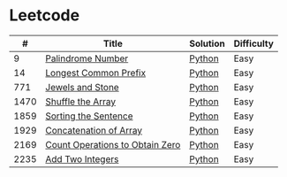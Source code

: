 # Leetcode

| # | Title                                                                             | Solution                                                                                                      | Difficulty |
|---|-----------------------------------------------------------------------------------|---------------------------------------------------------------------------------------------------------------| ---------- |
9 | [Palindrome Number](https://leetcode.com/problems/palindrome-number)              | [Python](https://github.com/BlancaMorillo/leetcode/blob/master/algorithms/palindrome_number.py)               | Easy |
14 | [Longest Common Prefix](https://leetcode.com/problems/longest-common-prefix)      | [Python](https://github.com/BlancaMorillo/leetcode/blob/master/algorithms/longest_common_prefix.py)           | Easy |
771 | [Jewels and Stone](https://leetcode.com/problems/jewels-and-stones)               | [Python](https://github.com/BlancaMorillo/leetcode/blob/master/algorithms/jewels_and_stones.py)               | Easy |
1470 | [Shuffle the Array](https://leetcode.com/problems/shuffle-the-array)              | [Python](https://github.com/BlancaMorillo/leetcode/blob/master/algorithms/shuffle_the_array.py)               | Easy |
1859 | [Sorting the Sentence](https://leetcode.com/problems/sorting-the-sentence)        | [Python](https://github.com/BlancaMorillo/leetcode/blob/master/algorithms/sorting_the_sentence.py)            | Easy |
1929 | [Concatenation of Array](https://leetcode.com/problems/concatenation-of-array)    | [Python](https://github.com/BlancaMorillo/leetcode/blob/master/algorithms/concatenation_of_array.py)          | Easy |
2169 | [Count Operations to Obtain Zero](https://leetcode.com/problems/count-operations-to-obtain-zero) | [Python](https://github.com/BlancaMorillo/leetcode/blob/master/algorithms/count_operations_to_obtain_zero.py) | Easy |
2235 | [Add Two Integers](https://leetcode.com/problems/add-two-integers)                | [Python](https://github.com/BlancaMorillo/leetcode/blob/master/algorithms/add_two_integers.py)                | Easy |
